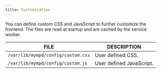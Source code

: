 ```yaml
---
title: Customization
---
```


You can define custom CSS and JavaScript to further customize the frontend. The files are read at startup and are cached by the service worker.

| FILE | DESCRIPTION |
| ---- | ----------- |
| `/var/lib/mympd/config/custom.css` | User defined CSS. |
| `/var/lib/mympd/config/custom.js` | User defined JavaScript. |
